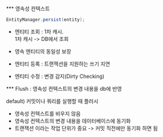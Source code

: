 *** 영속성 컨텍스트

```java
EntityManager.persist(entity);
```

- 엔티티 조회 : 1차 캐시.  
1차 캐시 -> DB에서 조회

- 영속 엔티티의 동일성 보장

- 엔티티 등록 : 트랜잭션을 지원하는 쓰기 지연
- 엔티티 수정 : 변경 감지(Dirty Checking)

*** Flush : 영속성 컨텍스트의 변경 내용을 db에 반영

default) 커밋이나 쿼리를 실행할 때 플러시

- 영속성 컨텍스트를 비우지 않음
- 영속성 컨텍스트의 변경 내용을 데이터베이스에 동기화
- 트랜잭션 이라는 작업 단위가 중요 -> 커밋 직전에만 동기화 하면 됨
